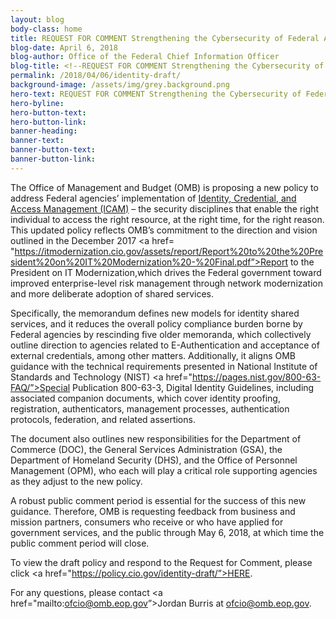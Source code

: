 ```yaml
---
layout: blog
body-class: home
title: REQUEST FOR COMMENT Strengthening the Cybersecurity of Federal Agencies through Improved Identity, Credential, and Access Management (ICAM)
blog-date: April 6, 2018
blog-author: Office of the Federal Chief Information Officer
blog-title: <!--REQUEST FOR COMMENT Strengthening the Cybersecurity of Federal Agencies through Improved Identity, Credential, and Access Management (ICAM)--> 
permalink: /2018/04/06/identity-draft/
background-image: /assets/img/grey.background.png
hero-text: REQUEST FOR COMMENT Strengthening the Cybersecurity of Federal Agencies through Improved Identity, Credential, and Access Management (ICAM)
hero-byline:
hero-button-text: 
hero-button-link: 
banner-heading: 
banner-text: 
banner-button-text: 
banner-button-link: 
---
```

The Office of Management and Budget (OMB) is proposing a new policy to address Federal agencies’ implementation of <a href=“https://www.idmanagement.gov/”>  Identity, Credential, and Access Management (ICAM)</a> – the security disciplines that enable the right individual to access the right resource, at the right time, for the right reason. This updated policy reflects OMB’s commitment to the direction and vision outlined in the December 2017 <a href= "https://itmodernization.cio.gov/assets/report/Report%20to%20the%20President%20on%20IT%20Modernization%20-%20Final.pdf”>Report to the President on IT Modernization,</a>which drives the Federal government toward improved enterprise-level risk management through network modernization and more deliberate adoption of shared services.

Specifically, the memorandum defines new models for identity shared services, and it reduces the overall policy compliance burden borne by Federal agencies by rescinding five older memoranda, which collectively outline direction to agencies related to E-Authentication and acceptance of external credentials, among other matters. Additionally, it aligns OMB guidance with the technical requirements presented in National Institute of Standards and Technology (NIST) <a href="https://pages.nist.gov/800-63-FAQ/”>Special Publication 800-63-3, Digital Identity Guidelines,</a> including associated companion documents, which cover identity proofing, registration, authenticators, management processes, authentication protocols, federation, and related assertions.    

The document also outlines new responsibilities for the Department of Commerce (DOC), the General Services Administration (GSA), the Department of Homeland Security (DHS), and the Office of Personnel Management (OPM), who each will play a critical role supporting agencies as they adjust to the new policy.

A robust public comment period is essential for the success of this new guidance. Therefore, OMB is requesting feedback from business and mission partners, consumers who receive or who have applied for government services, and the public through May 6, 2018, at which time the public comment period will close.

To view the draft policy and respond to the Request for Comment, please click <a href="https://policy.cio.gov/identity-draft/”>HERE</a>.

For any questions, please contact <a href="mailto:ofcio@omb.eop.gov”>Jordan Burris at ofcio@omb.eop.gov</a>.
